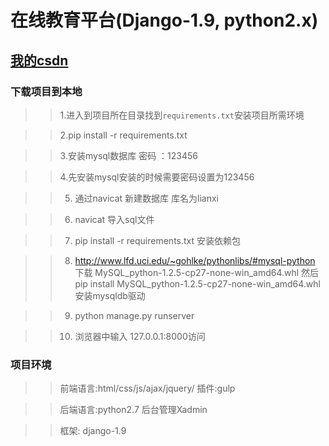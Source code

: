     
# 在线教育平台(Django-1.9, python2.x)
## [我的csdn](https://blog.csdn.net/weixin_41827390/)

### 下载项目到本地



>> 1.进入到项目所在目录找到` requirements.txt `安装项目所需环境

>> 2.pip install -r requirements.txt

>> 3.安装mysql数据库 密码 ：123456

>> 4.先安装mysql安装的时候需要密码设置为123456

>> 5. 通过navicat 新建数据库 库名为lianxi

>> 6. navicat 导入sql文件
    
>>7. pip install -r requirements.txt 安装依赖包
    
>>8. http://www.lfd.uci.edu/~gohlke/pythonlibs/#mysql-python 下载 MySQL_python-1.2.5-cp27-none-win_amd64.whl
>>然后pip install MySQL_python-1.2.5-cp27-none-win_amd64.whl 安装mysqldb驱动
    
>>9. python manage.py runserver

>>10. 浏览器中输入 127.0.0.1:8000访问



### 项目环境


>>前端语言:html/css/js/ajax/jquery/ 插件:gulp

>>后端语言:python2.7
>>后台管理Xadmin

>>框架: django-1.9


   
    
   
    
